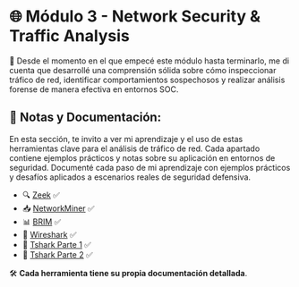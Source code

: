 # 🌐 Módulo 3 - Network Security & Traffic Analysis  

🚀 Desde el momento en el que empecé este módulo hasta terminarlo, me di cuenta que desarrollé una comprensión sólida sobre cómo inspeccionar tráfico de red, identificar comportamientos sospechosos y realizar análisis forense de manera efectiva en entornos SOC.

## 📂 Notas y Documentación: 
En esta sección, te invito a ver mi aprendizaje y el uso de estas herramientas clave para el análisis de tráfico de red. Cada apartado contiene ejemplos prácticos y notas sobre su aplicación en entornos de seguridad.
Documenté cada paso de mi aprendizaje con ejemplos prácticos y desafíos aplicados a escenarios reales de seguridad defensiva.

- 🔍 [Zeek](https://github.com/JoshKxng/SOC-Level-1-THM/blob/main/Modulo%203%20-%20Network%20Security%20%26%20Traffic%20Analysis/Zeek/README.md) ✅  
- 📥 [NetworkMiner](https://github.com/JoshKxng/SOC-Analyst-TryHackMe/tree/main/Modulo%203%20-%20Network%20Security%20%26%20Traffic%20Analysis/NetworkMiner) ✅
- 📊 [BRIM](https://github.com/JoshKxng/SOC-Analyst-TryHackMe/tree/main/Modulo%203%20-%20Network%20Security%20%26%20Traffic%20Analysis/BRIM) ✅
- 🦈 [Wireshark](https://github.com/JoshKxng/SOC-Analyst-TryHackMe/blob/main/Modulo%203%20-%20Network%20Security%20&%20Traffic%20Analysis/Wireshark/README.md) ✅ 
- 📡 [Tshark Parte 1](https://github.com/JoshKxng/SOC-Analyst-TryHackMe/tree/main/Modulo%203%20-%20Network%20Security%20%26%20Traffic%20Analysis/TShark%20Parte%201) ✅
- 📡 [Tshark Parte 2](https://github.com/JoshKxng/SOC-Analyst-TryHackMe/tree/main/Modulo%203%20-%20Network%20Security%20%26%20Traffic%20Analysis/TShark%20Parte%202) ✅

🛠️ **Cada herramienta tiene su propia documentación detallada**.

